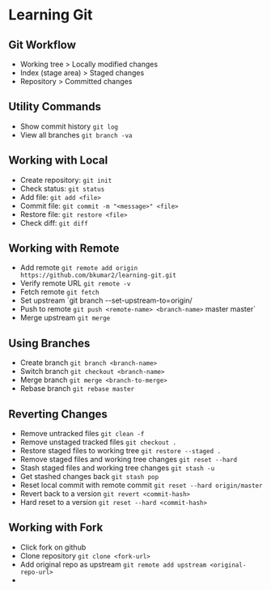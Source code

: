 # Learning Git

## Git Workflow
- Working tree > Locally modified changes
- Index (stage area) > Staged changes
- Repository > Committed changes

## Utility Commands
- Show commit history `git log`
- View all branches `git branch -va`

## Working with Local
- Create repository: `git init`
- Check status: `git status`
- Add file: `git add <file>`
- Commit file: `git commit -m "<message>" <file>`
- Restore file: `git restore <file>`
- Check diff: `git diff`

## Working with Remote
- Add remote `git remote add origin https://github.com/bkumar2/learning-git.git`
- Verify remote URL `git remote -v`
- Fetch remote `git fetch`
- Set upstream `git branch --set-upstream-to=origin/
- Push to remote `git push <remote-name> <branch-name>`
master master`
- Merge upstream `git merge`

## Using Branches
- Create branch `git branch <branch-name>`
- Switch branch `git checkout <branch-name>`
- Merge branch `git merge <branch-to-merge>`
- Rebase branch `git rebase master`

## Reverting Changes
- Remove untracked files `git clean -f`
- Remove unstaged tracked files `git checkout .`
- Restore staged files to working tree `git restore --staged .`
- Remove staged files and working tree changes `git reset --hard`
- Stash staged files and working tree changes `git stash -u`
- Get stashed changes back `git stash pop`
- Reset local commit with remote commit `git reset --hard origin/master`
- Revert back to a version `git revert <commit-hash>`
- Hard reset to a version `git reset --hard <commit-hash>`

## Working with Fork
- Click fork on github
- Clone repository `git clone <fork-url>`
- Add original repo as upstream `git remote add upstream <original-repo-url>`
- 
